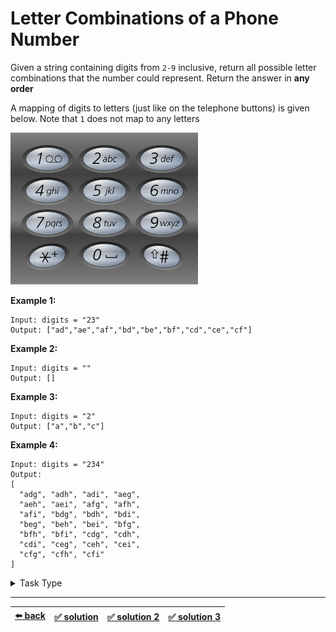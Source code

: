 # Letter Combinations of a Phone Number

Given a string containing digits from `2-9` inclusive, return all possible letter combinations that the number could represent. Return the answer in __any order__

A mapping of digits to letters (just like on the telephone buttons) is given below. Note that `1` does not map to any letters

<img src=./telephone-keypad.png width=300 />

__Example 1:__

```
Input: digits = "23"
Output: ["ad","ae","af","bd","be","bf","cd","ce","cf"]
```

__Example 2:__

```
Input: digits = ""
Output: []
```

__Example 3:__

```
Input: digits = "2"
Output: ["a","b","c"]
```

__Example 4:__

```
Input: digits = "234"
Output:
[
  "adg", "adh", "adi", "aeg",
  "aeh", "aei", "afg", "afh",
  "afi", "bdg", "bdh", "bdi",
  "beg", "beh", "bei", "bfg",
  "bfh", "bfi", "cdg", "cdh",
  "cdi", "ceg", "ceh", "cei",
  "cfg", "cfh", "cfi"
]
```

<details>

<summary>Task Type</summary>

This a Backtracking Task Type. Think of each button of the phone as an array consisting of 3 elements (for button `"2"` the elements of the array are `['a', 'b', 'c']`). As you can see if we have digits `234` then in order to solve the task we need to find all the unique combinations of values of the arrays `['a', 'b', 'c']`, `['d', 'e', 'f']` and `['g', 'h', 'i']`. Thus we can solve the task if we use the approach to get all unique combinations of values of many arrays in any order. In order to do this we need to adapt the approach called "Merge two queues of prefixes"

It works in this way:
1. At the beginning, it is an empty string
2. The new layer is obtained by adding characters at the end of the previous layer
3. After the new layer is obtained, the previous layer is not used

Here is a visual representation of the algorithm:

<img src=./letter-combinations-queue.gif width=400 />

__Note:__ you can also get all unique combinations of values of many arrays in any order by using the recursive variation of the approach ([solution 3](./solution-3.js)) but as we have seen in the past using a Queue is more efficient than recursion because with a Queue you don't risk getting a stack overflow error

</details>

---

| [:arrow_left: back](../../task-type.md) | [:white_check_mark: solution](./solution.js) | [:white_check_mark: solution 2](./solution-2.js) | [:white_check_mark: solution 3](./solution-3.js) |
| :---: | :---: | :---: | :---: |
